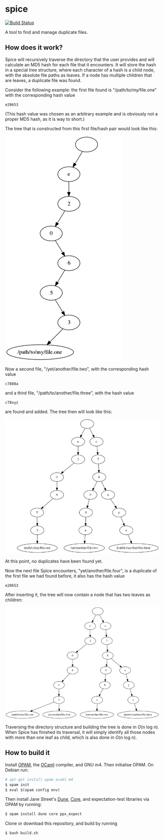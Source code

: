 # spice
[![Build Status](https://travis-ci.org/patrickp89/spice.svg?branch=master)](https://travis-ci.org/patrickp89/spice)

A tool to find and manage duplicate files.

## How does it work?
Spice will recursively traverse the directory that the user provides and will calculate
an MD5 hash for each file that it encounters. It will store the hash in a special tree
structure, where each character of a hash is a child node, with the absolute file paths
as leaves. If a node has multiple children that are leaves, a duplicate file was found.

Consider the following example: the first file found is "/path/to/my/file.one" with the
corresponding hash value
```
e20653
```
(This hash value was chosen as an arbitrary example and is obviously not a proper
MD5 hash, as it is way to short.)

The tree that is constructed from this first file/hash pair would look like this:

![tree1](doc/spice-tree-structure-01.png)

Now a second file, "/yet/another/file.two", with the corresponding hash value
```
c7808a
```
and a third file, "/path/to/another/file.three", with the hash value
```
c78xyz
```
are found and added. The tree then will look like this:

![tree1](doc/spice-tree-structure-02.png)

At this point, no duplicates have been found yet.

Now the next file Spice encounters, "yet/another/file.four", is a duplicate of the
first file we had found before, it also has the hash value
```
e20653
```
After inserting it, the tree will now contain a node that has two leaves as children:

![tree1](doc/spice-tree-structure-03.png)

Traversing the directory structure and building the tree is done in *O*(n log n). When
Spice has finished its traversal, it will simply identify all those nodes with more
than one leaf as child, which is also done in *O*(n log n).

## How to build it
Install [OPAM](https://opam.ocaml.org/doc/Install.html), the [OCaml](https://ocaml.org/docs/install.html) compiler, and GNU m4. Then initialise OPAM. On Debian run:
```bash
# apt-get install opam ocaml m4
$ opam init
$ eval $(opam config env)
```

Then install Jane Street's [Dune](https://dune.build/), [Core](https://opensource.janestreet.com/core/), and expectation-test libraries via OPAM by running:
```bash
$ opam install dune core ppx_expect
```

Clone or download this repository, and build by running
```bash
$ bash build.sh
```
